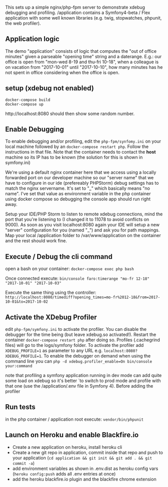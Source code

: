 This sets up a simple nginx/php-fpm server to demonstrate xdebug debugging and profiling. /application contains a Symfony4-beta / Flex application with some well known libraries (e.g. twig, stopwatches, phpunit, the web profiler).
 
Application logic
----------------- 
 The demo "application" consists of logic that computes the "out of office minutes" given a parseable "opening time" string and a daterange. E.g.: our office is open from "mon-wed 8-19 and thu-fri 10-18", when a colleague is on vacation from "2017-10-01" until "2017-10-10", how many minutes has he not spent in office considering when the office is open.   

setup (xdebug not enabled)
--------------------------

```
docker-compose build
docker-compose up
``` 
http://localhost:8080 should then show some random number. 

Enable Debugging 
----------------

To enable debugging and/or profiling, edit the `php-fpm/synfomy.ini` on your local machine followed by an `docker-compose restart php`. Follow the instructions in that file. Note that the container needs to contact the **host** machine so its IP has to be known (the solution for this is shown in symfony.ini)

We're using a default nginx container here that we access using a locally forwarded port on our developer machine so our "server name" that we have to configure in our ide (prefereably PHPStorm) debug settings has to match the nginx servername. It's set to "_" which basically means "no name". I've set that value as environment variable in the php container using docker compose so debugging the console app should run right away. 

Setup your IDE/PHP Storm to listen to remote xdebug connections, mind the port that you're listening to (I changed it to 11078 to avoid conflicts on 9000). As soon as you visit localhost:8080 again your IDE will setup a new "server" configuration for you (named "_") and ask you for path mappings. Map your local /application folder to /var/www/application on the container and the rest should work fine.

Execute / Debug the cli command
-------------------------------

open a bash on your container:
`docker-compose exec php bash`

Once connected execute:
`bin/console faro:timerange "mo-fr 12-18" "2017-10-01" "2017-10-03"`

Execute the same thing using the controller:
`http://localhost:8080/timediff?opening_times=mo-fr%2012-18&from=2017-10-01&to=2017-10-02`

Activate the XDebug Profiler
----------------------------

edit `php-fpm/symfony.ini` to activate the profiler. You can disable the debugger for the time being (but leave xdebug.so activated!). Restart the container `docker-compose restart php` after doing so. Profiles (.cachegrind files) will go to the logs/symfony folder. To activate the profiler add `XDEBUG_PROFILE=1` as parameter to any URL e.g. `localhost:8080?XDEBUG_PROFILE=1`. To enable the debugger on demand when using the command line you can `php -d xdebug.profiler_enable=On bin/console your:command`

note that profiling a symfony application running in dev mode can add quite some load on xdebug so it's better `to switch to prod mode and profile with that one (use the /application/.env file in Symfony 4). Before adding the profiler

Run tests
---------
in the php container / application root execute: `vendor/bin/phpunit`

Launch on Heroku and enable Blackfire.io
----------------------------------------

- Create a new application on heroku, install heroku cli
- Create a new git repo in application, commit inside that repo and push to your application (`cd application && git init && git add . && git commit -a`)
- add environment variables as shown in .env.dist as heroku config vars (`heroku config:push` adds all .env entries at once)
- add the heroku blackfire.io plugin and the blackfire chrome extension

